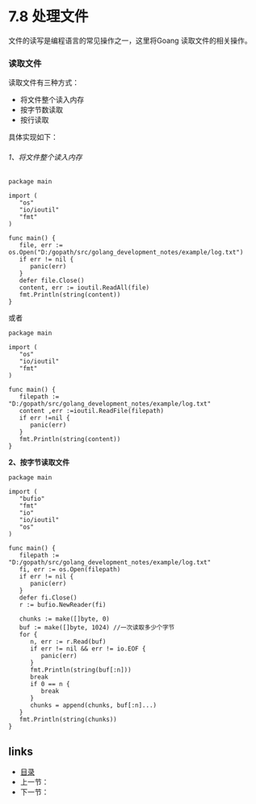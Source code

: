# 7.8 处理文件

文件的读写是编程语言的常见操作之一，这里将Goang 读取文件的相关操作。

### 读取文件

读取文件有三种方式：

- 将文件整个读入内存
- 按字节数读取
- 按行读取

具体实现如下：

###### 1、将文件整个读入内存

```
package main

import (
   "os"
   "io/ioutil"
   "fmt"
)

func main() {
   file, err := os.Open("D:/gopath/src/golang_development_notes/example/log.txt")
   if err != nil {
      panic(err)
   }
   defer file.Close()
   content, err := ioutil.ReadAll(file)
   fmt.Println(string(content))
}
```

或者

```
package main

import (
   "os"
   "io/ioutil"
   "fmt"
)

func main() {
   filepath := "D:/gopath/src/golang_development_notes/example/log.txt"
   content ,err :=ioutil.ReadFile(filepath)
   if err !=nil {
      panic(err)
   }
   fmt.Println(string(content))
}
```

**2、按字节读取文件**

```
package main

import (
   "bufio"
   "fmt"
   "io"
   "io/ioutil"
   "os"
)

func main() {
   filepath := "D:/gopath/src/golang_development_notes/example/log.txt"
   fi, err := os.Open(filepath)
   if err != nil {
      panic(err)
   }
   defer fi.Close()
   r := bufio.NewReader(fi)

   chunks := make([]byte, 0)
   buf := make([]byte, 1024) //一次读取多少个字节
   for {
      n, err := r.Read(buf)
      if err != nil && err != io.EOF {
         panic(err)
      }
      fmt.Println(string(buf[:n]))
      break
      if 0 == n {
         break
      }
      chunks = append(chunks, buf[:n]...)
   }
   fmt.Println(string(chunks))
}
```



## links

- [目录](https://github.com/guyan0319/golang_development_notes/blob/master/zh/preface.md)
- 上一节：
- 下一节：

